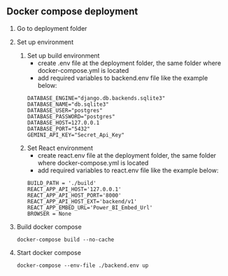 ## Docker compose deployment

1. Go to deployment folder
2. Set up environment
   1. Set up build environment
      - create .env file at the deployment folder, the same folder where docker-compose.yml is located
      - add required variables to backend.env file like the example below:
      ```
      DATABASE_ENGINE="django.db.backends.sqlite3"
      DATABASE_NAME="db.sqlite3"
      DATABASE_USER="postgres"
      DATABASE_PASSWORD="postgres"
      DATABASE_HOST=127.0.0.1
      DATABASE_PORT="5432"
      GEMINI_API_KEY="Secret_Api_Key"
      ```
   2. Set React environment   
      - create react.env file at the deployment folder, the same folder where docker-compose.yml is located
      - add required variables to react.env file like the example below:
      ```
      BUILD_PATH = './build'
      REACT_APP_API_HOST='127.0.0.1'
      REACT_APP_API_HOST_PORT='8000'
      REACT_APP_API_HOST_EXT='backend/v1'
      REACT_APP_EMBED_URL='Power_BI_Embed_Url'
      BROWSER = None
      ```

3. Build docker compose
   ```
   docker-compose build --no-cache
   ```
4. Start docker compose
   ```
   docker-compose --env-file ./backend.env up
   ```
